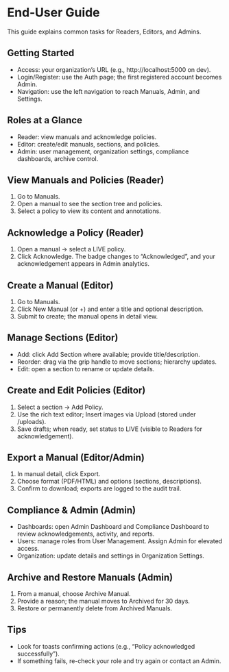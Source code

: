 # End‑User Guide

This guide explains common tasks for Readers, Editors, and Admins.

## Getting Started
- Access: your organization’s URL (e.g., http://localhost:5000 on dev).
- Login/Register: use the Auth page; the first registered account becomes Admin.
- Navigation: use the left navigation to reach Manuals, Admin, and Settings.

## Roles at a Glance
- Reader: view manuals and acknowledge policies.
- Editor: create/edit manuals, sections, and policies.
- Admin: user management, organization settings, compliance dashboards, archive control.

## View Manuals and Policies (Reader)
1. Go to Manuals.
2. Open a manual to see the section tree and policies.
3. Select a policy to view its content and annotations.

## Acknowledge a Policy (Reader)
1. Open a manual → select a LIVE policy.
2. Click Acknowledge. The badge changes to “Acknowledged”, and your acknowledgement appears in Admin analytics.

## Create a Manual (Editor)
1. Go to Manuals.
2. Click New Manual (or +) and enter a title and optional description.
3. Submit to create; the manual opens in detail view.

## Manage Sections (Editor)
- Add: click Add Section where available; provide title/description.
- Reorder: drag via the grip handle to move sections; hierarchy updates.
- Edit: open a section to rename or update details.

## Create and Edit Policies (Editor)
1. Select a section → Add Policy.
2. Use the rich text editor; Insert images via Upload (stored under /uploads).
3. Save drafts; when ready, set status to LIVE (visible to Readers for acknowledgement).

## Export a Manual (Editor/Admin)
1. In manual detail, click Export.
2. Choose format (PDF/HTML) and options (sections, descriptions).
3. Confirm to download; exports are logged to the audit trail.

## Compliance & Admin (Admin)
- Dashboards: open Admin Dashboard and Compliance Dashboard to review acknowledgements, activity, and reports.
- Users: manage roles from User Management. Assign Admin for elevated access.
- Organization: update details and settings in Organization Settings.

## Archive and Restore Manuals (Admin)
1. From a manual, choose Archive Manual.
2. Provide a reason; the manual moves to Archived for 30 days.
3. Restore or permanently delete from Archived Manuals.

## Tips
- Look for toasts confirming actions (e.g., “Policy acknowledged successfully”).
- If something fails, re-check your role and try again or contact an Admin.
